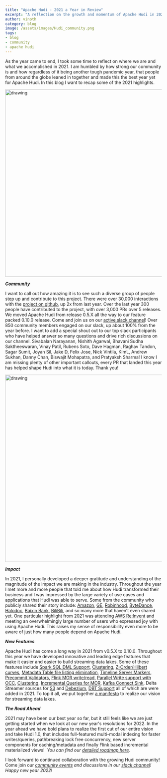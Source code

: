 ```yaml
---
title: "Apache Hudi - 2021 a Year in Review"
excerpt: "A reflection on the growth and momentum of Apache Hudi in 2021"
author: vinoth
category: blog
image: /assets/images/Hudi_community.png
tags:
- blog
- community
- apache hudi
---
```


As the year came to end, I took some time to reflect on where we are and what we accomplished in 2021. I am humbled by how strong our community is and how regardless of it being another tough pandemic year, that people from around the globe leaned in together and made this the best year yet for Apache Hudi. In this blog I want to recap some of the 2021 highlights.

<!--truncate-->
<img src="/assets/images/Hudi_community.png" alt="drawing" width="600"/>

**_Community_**

I want to call out how amazing it is to see such a diverse group of people step up and contribute to this project. There were over 30,000 interactions with the [project on github](https://github.com/apache/hudi/), up 2x from last year. Over the last year 300 people have contributed to the project, with over 3,000 PRs over 5 releases. We moved Apache Hudi from release 0.5.X all the way to our feature packed 0.10.0 release. Come and join us on our [active slack channel](https://join.slack.com/t/apache-hudi/shared_invite/zt-2ggm1fub8-_yt4Reu9djwqqVRFC7X49g)! Over 850 community members engaged on our slack, up about 100% from the year before. I want to add a special shout out to our top slack participants who have helped answer so many questions and drive rich discussions on our channel. Sivabalan Narayanan, Nishith Agarwal, Bhavani Sudha Saktheeswaran, Vinay Patil, Rubens Soto, Dave Hagman, Raghav Tandon, Sagar Sumit, Joyan Sil, Jake D, Felix Jose, Nick Vintila, KimL, Andrew Sukhan, Danny Chan, Biswajit Mohapatra, and Pratyaksh Sharma! I know I am missing plenty of other important callouts, every PR that landed this year has helped shape Hudi into what it is today. Thank you!

<img src="/assets/images/powers/hudi-logo-page.png" alt="drawing" width="600"/>

**_Impact_**

In 2021, I personally developed a deeper gratitude and understanding of the magnitude of the impact we are making in the industry. Throughout the year I met more and more people that told me about how Hudi transformed their business and I was impressed by the large variety of use cases and applications that Hudi was able to serve. Some from the community who publicly shared their story include: [Amazon](https://aws.amazon.com/blogs/big-data/how-amazon-transportation-service-enabled-near-real-time-event-analytics-at-petabyte-scale-using-aws-glue-with-apache-hudi/), [GE](https://aws.amazon.com/blogs/big-data/how-ge-aviation-built-cloud-native-data-pipelines-at-enterprise-scale-using-the-aws-platform/), [Robinhood](https://s.apache.org/hudi-robinhood-talk), [ByteDance](http://hudi.apache.org/blog/2021/09/01/building-eb-level-data-lake-using-hudi-at-bytedance), [Halodoc](https://blogs.halodoc.io/data-platform-2-0-part-1/), [Baixin Bank](https://developpaper.com/baixin-banks-real-time-data-lake-evolution-scheme-based-on-apache-hudi/), [BiliBili](https://developpaper.com/practice-of-apache-hudi-in-building-real-time-data-lake-at-station-b/), and so many more that haven’t even shared yet. One particular highlight from 2021 was attending [AWS Re:Invent](https://youtu.be/lGm8qe4tBrg?t=2115) and meeting an overwhelmingly large number of users who expressed joy with using Apache Hudi. This raises my sense of responsibility even more to be aware of just how many people depend on Apache Hudi.

**_New Features_**

Apache Hudi has come a long way in 2021 from v0.5.X to 0.10.0. Throughout this year we have developed innovative and leading edge features that make it easier and easier to build streaming data lakes. Some of these features include [Spark SQL DML Support](https://hudi.apache.org/docs/sql_ddl), [Clustering](https://hudi.apache.org/docs/clustering), [Z-Order/Hilbert curves](https://hudi.apache.org/blog/2021/12/29/hudi-zorder-and-hilbert-space-filling-curves), [Metadata Table file listing elimination](https://hudi.apache.org/docs/metadata), [Timeline Server Markers](https://hudi.apache.org/docs/markers), [Precommit Validators](https://hudi.apache.org/docs/precommit_validator), [Flink MOR write/read](https://hudi.apache.org/docs/writing_data#flink-sql-writer), [Parallel Write support with OCC](https://hudi.apache.org/docs/concurrency_control), [Clustering](https://hudi.apache.org/docs/clustering), [Incremental Queries for MOR](https://hudi.apache.org/docs/querying_data#spark-incr-query), [Kafka Connect Sink](https://github.com/apache/hudi/tree/master/hudi-kafka-connect), Delta Streamer sources for [S3](https://hudi.apache.org/docs/hoodie_streaming_ingestion/#s3-events) and [Debezium](https://hudi.apache.org/releases/release-0.10.0/#debezium-deltastreamer-sources), [DBT Support](https://hudi.apache.org/releases/release-0.10.0/#dbt-support) all of which are were added in 2021. To top it all, we put together [a manifesto](https://hudi.apache.org/blog/2021/07/21/streaming-data-lake-platform) to realize our vision for streaming data lakes.

**_The Road Ahead_**

2021 may have been our best year so far, but it still feels like we are just getting started when we look at our new year's resolutions for 2022. In the year ahead we have bold plans to realize the first cut of our entire vision and take Hudi 1.0, that includes full-featured multi-modal indexing for faster writes/queries, pathbreaking lock free concurrency, new server components for caching/metadata and finally Flink based incremental materialized views!  _You can find our_ [_detailed roadmap here_](https://hudi.apache.org/roadmap)_._

I look forward to continued collaboration with the growing Hudi community! Come join our [_community events_](https://hudi.apache.org/community/syncs) _and discussions in our_ [_slack channel_](https://join.slack.com/t/apache-hudi/shared_invite/zt-2ggm1fub8-_yt4Reu9djwqqVRFC7X49g)_! Happy new year 2022!_